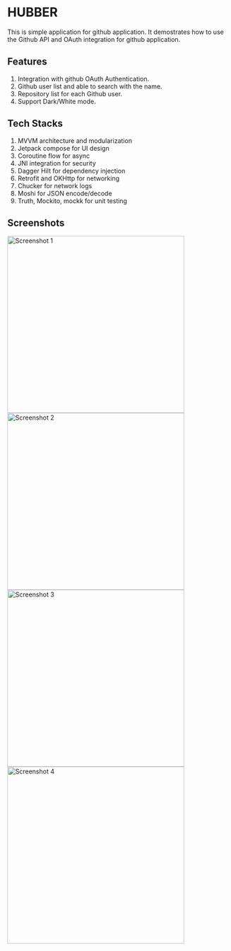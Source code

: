 # HUBBER 

This is simple application for github application. It demostrates how to use the Github API and OAuth integration for github application.
## Features
1. Integration with github OAuth Authentication.
2. Github user list and able to search with the name.
3. Repository list for each Github user. 
4. Support Dark/White mode.


## Tech Stacks

1. MVVM architecture and modularization
2. Jetpack compose for UI design
3. Coroutine flow for async 
4. JNI integration for security
5. Dagger Hilt for dependency injection
6. Retrofit and OKHttp for networking
7. Chucker for network logs
8. Moshi for JSON encode/decode
9. Truth, Mockito, mockk for unit testing


## Screenshots
<div>
  <img src="arts/screenshot_1.png" alt="Screenshot 1" width="400" style="display: inline-block;">
  <img src="arts/screenshot_2.png" alt="Screenshot 2" width="400" style="display: inline-block;">
</div>
<div>
  <img src="arts/screenshot_3.png" alt="Screenshot 3" width="400" style="display: inline-block;">
  <img src="arts/screenshot_4.png" alt="Screenshot 4" width="400" style="display: inline-block;">
</div>







